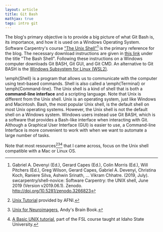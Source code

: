 ```yaml
---
layout: article
title: Git Bash
mathjax: true
tags: intro git
---
```


The blog's primary objective is to provide a big picture of what Git Bash is, its importance, and how it is used on a Windows Operating System. Software Carpentry's course ["The Unix Shell"](https://swcarpentry.github.io/shell-novice/01-intro.html)[^1] is the primary reference for the blog. The necessary download instructions are given in [this link](https://carpentries.github.io/workshop-template/install_instructions/#shell) under the title "The Bash Shell". Following these instructions on a Windows computer downloads Git BASH, Git GUI, and Git CMD. An alternative to Git BASH is the [Windows Subsystem for Linux (WSL2)](https://learn.microsoft.com/en-us/windows/wsl/about).

\emph{Shell} is a program that allows us to communicate with the computer using text-based commands. Shell is also called a \emph{Terminal} or \emph{Command-line}. The Unix shell is a kind of shell that is both a **command-line interface** and a scripting language. Note  that Unix is different from the Unix shell. Unix is an operating system, just like Windows and Macintosh. Bash, the most popular Unix shell, is the default shell on most Unix operating systems. However, the Unix shell is not the default shell on a Windows system. Windows users instead use Git BASH, which is a software that provides a Bash-like interface when interacting with Git. 
Although a Graphical User Interface (GUI) is easier to use, a Command-line Interface is more convenient to work with when we want to automate a large number of tasks.

Note that most resources[^2][^3][^4] that I came across, focus on the Unix shell compatible with a Mac or Linux OS. 








[^1]: Gabriel A. Devenyi (Ed.), Gerard Capes (Ed.), Colin Morris (Ed.), Will Pitchers (Ed.), Greg Wilson, Gerard Capes, Gabriel A. Devenyi, Christina Koch, Raniere Silva, Ashwin Srinath, … Vikram Chhatre. (2019, July). swcarpentry/shell-novice: Software Carpentry: the UNIX shell, June 2019 (Version v2019.06.1). Zenodo. http://doi.org/10.5281/zenodo.3266823
[^2]: [Unix Tutorial](https://afni.nimh.nih.gov/pub/dist/doc/htmldoc/background_install/unix_tutorial/index.html) provided by AFNI.
[^3]: [Unix for Neuroimagers](https://andysbrainbook.readthedocs.io/en/latest/unix/Unix_Intro.html), Andy's Brain Book.
[^4]: [A Basic UNIX tutorial](https://fsl.fmrib.ox.ac.uk/fslcourse/unix_intro/), part of the FSL course taught at Idaho State University.
[^5]: [Creating and highlighting code blocks](https://docs.github.com/en/get-started/writing-on-github/working-with-advanced-formatting/creating-and-highlighting-code-blocks)

